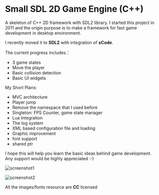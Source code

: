 Small SDL 2D Game Engine (C++)
===========

A skeleton of  C++ 2D framework with SDL2 library.
I started this project in 2011 and the origin purpose is to make a framework for fast game development in desktop environment.

I recently moved it to **SDL2** with integration of **xCode**.

The current progress includes：
* 3 game states 
* Move the player
* Basic collision detection
* Basic UI widgets

My Short Plans:
* MVC architecture
* Player jump
* Remove the namespace that I used before
* Singleton: FPS Counter, game state manager
* Lua Integration
* The log system
* XML based configuration file and loading
* Graphic improvement
* font support
* shared ptr

I hope this will help you learn the basic ideas behind game development.
Any support would be highly appreciated :-)

![screenshot1](https://raw.githubusercontent.com/mjopenglsdl/Small2D_SDL/master/Images/screenshots/11.png)

![screenshot2](https://raw.githubusercontent.com/mjopenglsdl/Small2D_SDL/master/Images/screenshots/22.png)


All the images/fonts resource are **CC** licensed
